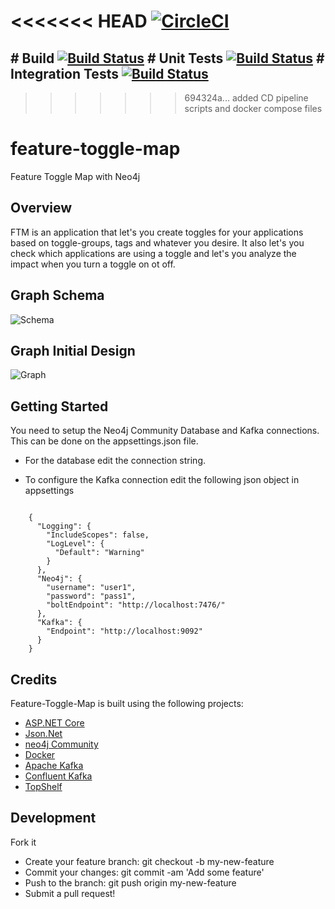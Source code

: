 <<<<<<< HEAD
[![CircleCI](https://circleci.com/gh/pedromsmoreira/feature-toggle-map/tree/master.svg?style=svg&circle-token=5dc31e02b7463a26dad858e031a207a2967d5983)](https://circleci.com/gh/pedromsmoreira/feature-toggle-map/tree/master)
=======
## # Build [![Build Status](http://dev01-petproject.westeurope.cloudapp.azure.com:8080/buildStatus/icon?job=TogglingItAPI-Stage1-Build&style=plastic)](http://dev01-petproject.westeurope.cloudapp.azure.com:8080/view/Toggling-It/view/Toggling-It%20API%20Pipeline/job/TogglingItAPI-Stage1-Build/) # Unit Tests [![Build Status](http://dev01-petproject.westeurope.cloudapp.azure.com:8080/buildStatus/icon?job=TogglingItAPI-Stage1-UnitTests&style=plastic)](http://dev01-petproject.westeurope.cloudapp.azure.com:8080/view/Toggling-It/view/Toggling-It%20API%20Pipeline/job/TogglingItAPI-Stage1-UnitTests/) # Integration Tests [![Build Status](http://dev01-petproject.westeurope.cloudapp.azure.com:8080/buildStatus/icon?job=TogglingItAPI-Stage2-IntegrationTests&style=plastic&label=healthinesses)](http://dev01-petproject.westeurope.cloudapp.azure.com:8080/view/Toggling-It/view/Toggling-It%20API%20Pipeline/job/TogglingItAPI-Stage2-IntegrationTests/)

>>>>>>> 694324a... added CD pipeline scripts and docker compose files

# feature-toggle-map
Feature Toggle Map with Neo4j

## Overview

FTM is an application that let's you create toggles for your applications based on toggle-groups, tags and whatever you desire.
It also let's you check which applications are using a toggle and let's you analyze the impact when you turn a toggle on ot off.

## Graph Schema

![Schema](https://github.com/pedromsmoreira/feature-toggle-map/blob/master/img/GraphSchema.JPG)

## Graph Initial Design

![Graph](https://github.com/pedromsmoreira/feature-toggle-map/blob/master/img/InitialGraph.JPG)


## Getting Started

You need to setup the Neo4j Community Database and Kafka connections. This can be done on the appsettings.json file.
 - For the database edit the connection string. 

 - To configure the Kafka connection edit the following json object in appsettings
 
```
	
	{
	  "Logging": {
		"IncludeScopes": false,
		"LogLevel": {
		  "Default": "Warning"
		}
	  },
	  "Neo4j": {
		"username": "user1",
		"password": "pass1",
		"boltEndpoint": "http://localhost:7476/"
	  },
	  "Kafka": {
		"Endpoint": "http://localhost:9092"
	  } 
	}

```


## Credits

Feature-Toggle-Map is built using the following projects:

- [ASP.NET Core](https://github.com/aspnet/Home)
- [Json.Net](http://james.newtonking.com/json)
- [neo4j Community](https://neo4j.com/)
- [Docker](https://www.docker.com/)
- [Apache Kafka](https://kafka.apache.org/)
- [Confluent Kafka](https://github.com/confluentinc/confluent-kafka-dotnet)
- [TopShelf](https://github.com/topshelf/topshelf)

## Development

Fork it
- Create your feature branch: git checkout -b my-new-feature
- Commit your changes: git commit -am 'Add some feature'
- Push to the branch: git push origin my-new-feature
- Submit a pull request!
